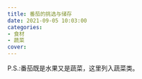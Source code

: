 ```yaml
---
title: 番茄的挑选与储存
date: 2021-09-05 10:03:00
categories:
- 食材
- 蔬菜
cover: 
---
```


P.S.:番茄既是水果又是蔬菜，这里列入蔬菜类。

